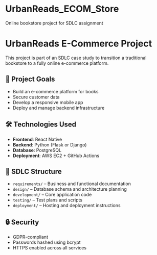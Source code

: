 # UrbanReads_ECOM_Store
Online bookstore project for SDLC assignment
# UrbanReads E-Commerce Project

This project is part of an SDLC case study to transition a traditional bookstore to a fully online e-commerce platform.

## 📌 Project Goals

- Build an e-commerce platform for books
- Secure customer data
- Develop a responsive mobile app
- Deploy and manage backend infrastructure

## 🛠️ Technologies Used

- **Frontend**: React Native
- **Backend**: Python (Flask or Django)
- **Database**: PostgreSQL
- **Deployment**: AWS EC2 + GitHub Actions

## 📂 SDLC Structure

- `requirements/` – Business and functional documentation
- `design/` – Database schema and architecture planning
- `development/` – Core application code
- `testing/` – Test plans and scripts
- `deployment/` – Hosting and deployment instructions

## 🔒 Security

- GDPR-compliant
- Passwords hashed using bcrypt
- HTTPS enabled across all services
